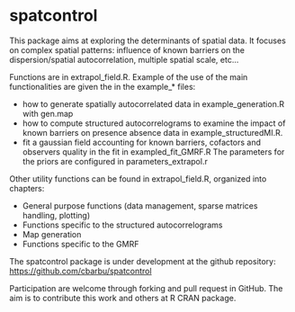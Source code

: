 spatcontrol
===========

This package aims at exploring the determinants of spatial data. It focuses on complex spatial patterns: influence of known barriers on the dispersion/spatial autocorrelation, multiple spatial scale, etc... 

Functions are in extrapol\_field.R. Example of the use of the main functionalities are given the in the example\_\* files:
- how to generate spatially autocorrelated data in example\_generation.R with gen.map
- how to compute structured autocorrelograms to examine the impact of known barriers on presence absence data in example\_structuredMI.R. 
- fit a gaussian field accounting for known barriers, cofactors and observers quality in the fit in exampled_fit_GMRF.R The parameters for the priors are configured in parameters\_extrapol.r

Other utility functions can be found in extrapol\_field.R, organized into chapters:
- General purpose functions (data management, sparse matrices handling, plotting)
- Functions specific to the structured autocorrelograms
- Map generation
- Functions specific to the GMRF

The spatcontrol package is under development at the github repository: 
https://github.com/cbarbu/spatcontrol 

Participation are welcome through forking and pull request in GitHub. The aim is to contribute this work and others at R CRAN package. 
